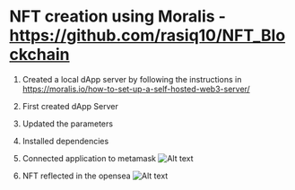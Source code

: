 # NFT creation using Moralis - https://github.com/rasiq10/NFT_Blockchain
1. Created a local dApp server by following the instructions in 
https://moralis.io/how-to-set-up-a-self-hosted-web3-server/

1. First created dApp Server

2. Updated the parameters

3. Installed dependencies

4. Connected application to metamask
![Alt text](/1.png?raw=true "Optional Title")

5. NFT reflected in the opensea
![Alt text](/2.png?raw=true "Optional Title")
